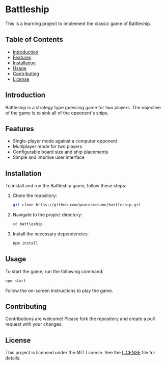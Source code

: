 # Battleship

This is a learning project to implement the classic game of Battleship.

## Table of Contents
- [Introduction](#introduction)
- [Features](#features)
- [Installation](#installation)
- [Usage](#usage)
- [Contributing](#contributing)
- [License](#license)

## Introduction
Battleship is a strategy type guessing game for two players. The objective of the game is to sink all of the opponent's ships.

## Features
- Single-player mode against a computer opponent
- Multiplayer mode for two players
- Configurable board size and ship placements
- Simple and intuitive user interface

## Installation
To install and run the Battleship game, follow these steps:

1. Clone the repository:
    ```sh
    git clone https://github.com/yourusername/battleship.git
    ```
2. Navigate to the project directory:
    ```sh
    cd battleship
    ```
3. Install the necessary dependencies:
    ```sh
    npm install
    ```

## Usage
To start the game, run the following command:
```sh
npm start
```
Follow the on-screen instructions to play the game.

## Contributing
Contributions are welcome! Please fork the repository and create a pull request with your changes.

## License
This project is licensed under the MIT License. See the [LICENSE](LICENSE) file for details.